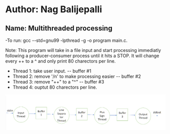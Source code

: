 # Author: Nag Balijepalli
Name: Multithreaded processing
-------
-To run: gcc --std=gnu99 -lpthread -g -o program main.c.

Note:
This program will take in a file input and start processing immediatly following a producer-consumer process until it hits a STOP. It will change every ++ to a ^ and only print 80 charectors per line.
- Thread 1: take user input.
  -- buffer #1
- Thread 2: remove '/n' to make processing easier
  -- buffer #2
- Thread 3: remove "++" to a "^"
  -- buffer #3
- Thread 4: ouptut 80 charectors per line.

![Screenshot](buffer_threads.PNG)
